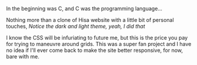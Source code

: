 In the beginning was C, and C was the programming language...

Nothing more than a clone of Hisa website with a little bit of personal touches, *Notice the dark and light theme, yeah, I did that*

I know the CSS will be infuriating to future me, but this is the price you pay for trying to maneuvre around grids. This was a super fan project and I have no idea if I'll ever come back to make the site better responsive, for now, bare with me.
